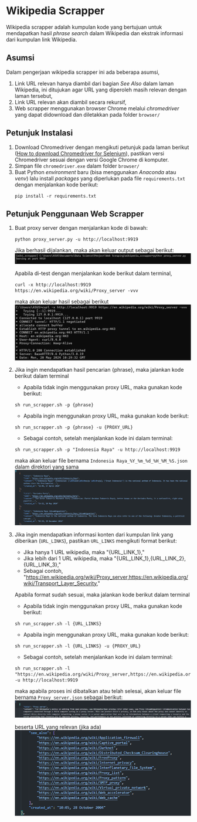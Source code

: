 # Wikipedia Scrapper
Wikipedia scrapper adalah kumpulan kode yang bertujuan untuk mendapatkan hasil *phrase search* dalam Wikipedia dan ekstrak informasi dari kumpulan link Wikipedia.

## Asumsi
Dalam pengerjaan wikipedia scrapper ini ada beberapa asumsi,
1. Link URL relevan hanya diambil dari bagian *See Also* dalam laman Wikipedia, ini ditujukan agar URL yang diperoleh masih relevan dengan laman tersebut,
2. Link URL relevan akan diambil secara rekursif,
3. Web scrapper menggunakan browser Chrome melalui *chromedriver* yang dapat didownload dan diletakkan pada folder `browser/`

## Petunjuk Instalasi
1. Download Chromedriver dengan mengikuti petunjuk pada laman berikut ([How to download Chromedriver for Selenium](https://www.automationtestinghub.com/download-chrome-driver/)), pastikan versi Chromedriver sesuai dengan versi Google Chrome di komputer.
2. Simpan file `chromedriver.exe` dalam folder `browser/`
3. Buat Python *environment* baru (bisa menggunakan *Anaconda* atau *venv*) lalu install *packages* yang diperlukan pada file `requirements.txt` dengan menjalankan kode berikut:
    ```
    pip install -r requirements.txt
    ```

## Petunjuk Penggunaan Web Scrapper
1. Buat proxy server dengan menjalankan kode di bawah: 
    ```
    python proxy_server.py -u http://localhost:9919
    ```
    Jika berhasil dijalankan, maka akan keluar output sebagai berikut:
    ![proxy_server_success](img/proxy_server_success.png "proxy_server_success")

    Apabila di-test dengan menjalankan kode berikut dalam terminal,
    ```
    curl -x http://localhost:9919 https://en.wikipedia.org/wiki/Proxy_server -vvv
    ```
    maka akan keluar hasil sebagai berikut
    ![curl_success](img/curl_success.png "curl_success")

2. Jika ingin mendapatkan hasil pencarian {phrase}, maka jalankan kode berikut dalam terminal
    * Apabila tidak ingin menggunakan proxy URL, maka gunakan kode berikut:
    ```
    sh run_scrapper.sh -p {phrase}
    ```
    * Apabila ingin menggunakan proxy URL, maka gunakan kode berikut:
    ```
    sh run_scrapper.sh -p {phrase} -u {PROXY_URL}
    ```
    * Sebagai contoh, setelah menjalankan kode ini dalam terminal:
    ```
    sh run_scrapper.sh -p "Indonesia Raya" -u http://localhost:9919
    ```
    maka akan keluar file bernama `Indonesia Raya_%Y_%m_%d_%H_%M_%S.json` dalam direktori yang sama
    ![phrase_Search_result](img/phrase_search_result.png "phrase_search_result")

3. Jika ingin mendapatkan informasi konten dari kumpulan link yang diberikan (`URL_LINKS`), pastikan `URL_LINKS` mengikuti format berikut:
    * Jika hanya 1 URL wikipedia, maka "{URL_LINK_1},"
    * Jika lebih dari 1 URL wikipedia, maka "{URL_LINK_1},{URL_LINK_2},{URL_LINK_3},"
    * Sebagai contoh, "https://en.wikipedia.org/wiki/Proxy_server,https://en.wikipedia.org/wiki/Transport_Layer_Security,"

    Apabila format sudah sesuai, maka jalankan kode berikut dalam terminal
    * Apabila tidak ingin menggunakan proxy URL, maka gunakan kode berikut:
    ```
    sh run_scrapper.sh -l {URL_LINKS}
    ```
    * Apabila ingin menggunakan proxy URL, maka gunakan kode berikut:
    ```
    sh run_scrapper.sh -l {URL_LINKS} -u {PROXY_URL}
    ```
    * Sebagai contoh, setelah menjalankan kode ini dalam terminal:
    ```
    sh run_scrapper.sh -l "https://en.wikipedia.org/wiki/Proxy_server,https://en.wikipedia.org/wiki/Transport_Layer_Security", -u http://localhost:9919
    ```

    maka apabila proses ini dibatalkan atau telah selesai, akan keluar file bernama `Proxy_server.json` sebagai berikut:
    ![page_info_result_1](img/page_info_result_1.png "page_info_result_1")
    
    beserta URL yang relevan (jika ada)
    ![page_info_result_2](img/page_info_result_2.png "page_info_result_2")